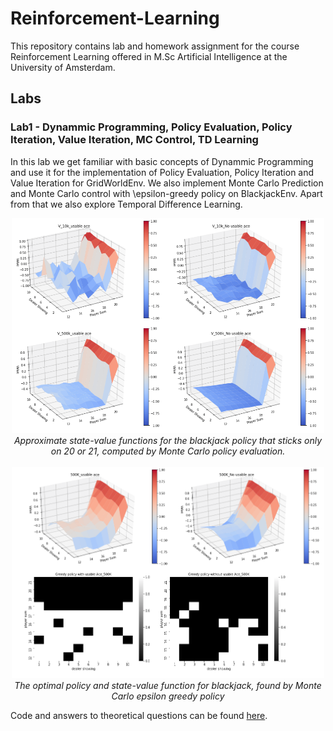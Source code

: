 # Reinforcement-Learning

This repository contains lab and homework assignment for the course Reinforcement Learning offered in M.Sc Artificial Intelligence at the University of Amsterdam.

## Labs

### Lab1 - Dynammic Programming, Policy Evaluation, Policy Iteration, Value Iteration, MC Control, TD Learning

In this lab we get familiar with basic concepts of Dynammic Programming and use it for the implementation of Policy Evaluation, Policy Iteration  and Value Iteration for GridWorldEnv. We also implement Monte Carlo Prediction and Monte Carlo control with \epsilon-greedy policy on  BlackjackEnv. Apart from that we also explore Temporal Difference Learning. 

<p align="center">
  <img src="labs/lab1/figure/fig1.png" width="500" /><br />
  <i>Approximate state-value functions for the blackjack policy that sticks only on 20
or 21, computed by Monte Carlo policy evaluation.</i>
  <br />
  <br />
  <img src="labs/lab1/figure/fig2.png" width="500" /><br />
  <i>The optimal policy and state-value function for blackjack, found by Monte Carlo epsilon greedy policy</i>
</p>

Code and answers to theoretical questions can be found [here](labs/lab1/).
